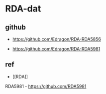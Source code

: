 
# RDA-dat

## github 

- https://github.com/Edragon/RDA-RDA5856

- https://github.com/Edragon/RDA-RDA5981

## ref 

- [[RDA]]


RDA5981 - https://github.com/RDA5981

